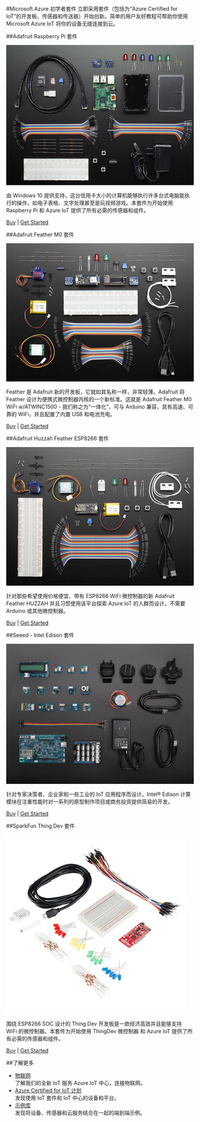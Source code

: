 <properties 
pageTitle="Azure 开发人员中心：Azure IoT" 
description="" 
services="IoT" 
documentationCenter="Develop" 
authors="" 
manager="" 
editor="" />
<tags ms.service="IoT"
    ms.date=""
    wacn.date=""
    />

#Microsoft Azure 初学者套件
立即采用套件（包括为“Azure Certified for IoT”的开发板、传感器和传送器）开始创新。简单的用户友好教程可帮助你使用 Microsoft Azure IoT 将你的设备无缝连接到云。


##Adafruit Raspberry Pi 套件

![](./media/RaspberryPi.png)

由 Windows 10 提供支持，这台信用卡大小的计算机能够执行许多台式电脑能执行的操作，如电子表格、文字处理甚至是玩视频游戏。本套件为开始使用 Raspberry Pi 和 Azure IoT 提供了所有必需的传感器和组件。

[Buy](https://www.adafruit.com/azure)  |   [Get Started](https://azure.microsoft.com/zh-cn/documentation/samples/iot-hub-c-raspberrypi-getstartedkit/)

##Adafruit Feather M0 套件

![](./media/FeatherM0.png)

Feather 是 Adafruit 新的开发板，它就如其名称一样，非常轻薄。Adafruit 将 Feather 设计为便携式微控制器内核的一个新标准。这就是 Adafruit Feather M0 WiFi w/ATWINC1500 - 我们称之为“一体化”，可与 Arduino 兼容，具有高速、可靠的 WiFi，并且配置了内置 USB 和电池充电。

[Buy](https://www.adafruit.com/azure)  |   [Get Started](https://azure.microsoft.com/zh-cn/documentation/samples/iot-hub-c-m0wifi-getstartedkit/)


##Adafruit Huzzah Feather ESP8266 套件

![](./media/HUZZAH.png)

针对那些希望使用价格便宜、带有 ESP8266 WiFi 微控制器的新 Adafruit Feather HUZZAH 并且习惯使用该平台探索 Azure IoT 的人群而设计。不需要 Arduino 或其他微控制器。

[Buy](https://www.adafruit.com/azure)  |   [Get Started](https://azure.microsoft.com/zh-cn/documentation/samples/iot-hub-c-huzzah-getstartedkit/)


##Seeed - Intel Edison 套件

![](./media/Seeed.png)

针对专家决策者、企业家和一些工业的 IoT 应用程序而设计，Intel® Edison 计算模块在注重性能时对一系列的原型制作项目或商务投资提供简易的开发。

[Buy](http://www.seeedstudio.com/depot/Grove-IoT-Developer-Kit-Microsoft-Azure-Edition-p-2631.html?ref=newInBazaar)  |   [Get Started](https://azure.microsoft.com/zh-cn/documentation/samples/iot-hub-node-intel-edison-getstartedkit/)


##SparkFun Thing Dev 套件

![](./media/SparkFun.jpg)

围绕 ESP8266 SOC 设计的 Thing Dev 开发板是一款经济高效并且能够支持 WiFi 的微控制器。本套件为开始使用 ThingDev 微控制器 和 Azure IoT 提供了所有必需的传感器和组件。

[Buy](https://www.sparkfun.com/products/13799)  |   [Get Started](https://azure.microsoft.com/zh-cn/documentation/samples/iot-hub-c-thingdev-getstartedkit/)


##了解更多

- [物联网](/zh-cn/services/iot-hub/)</br>
了解我们的全新 IoT 服务 Azure IoT 中心，连接物联网。
- [Azure Certified for IoT 计划](https://azure.microsoft.com/zh-cn/marketplace/certified-iot-program/)</br>
发现使用 IoT 套件和 IoT 中心的设备和平台。
- [示例库](https://azure.microsoft.com/zh-cn/documentation/samples/?service=iot-hub)</br>
发现将设备、传感器和云服务结合在一起的端到端示例。